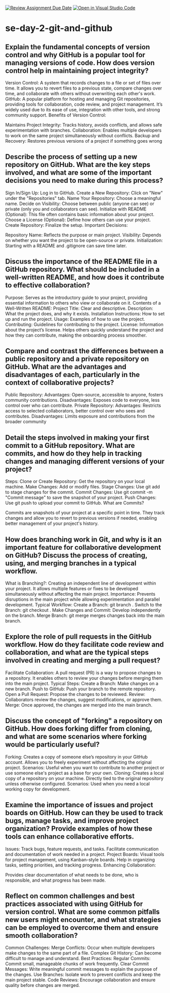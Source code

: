 [![Review Assignment Due Date](https://classroom.github.com/assets/deadline-readme-button-22041afd0340ce965d47ae6ef1cefeee28c7c493a6346c4f15d667ab976d596c.svg)](https://classroom.github.com/a/8wgCKhpZ)
[![Open in Visual Studio Code](https://classroom.github.com/assets/open-in-vscode-2e0aaae1b6195c2367325f4f02e2d04e9abb55f0b24a779b69b11b9e10269abc.svg)](https://classroom.github.com/online_ide?assignment_repo_id=15627656&assignment_repo_type=AssignmentRepo)
# se-day-2-git-and-github
## Explain the fundamental concepts of version control and why GitHub is a popular tool for managing versions of code. How does version control help in maintaining project integrity?

Version Control: A system that records changes to a file or set of files over time. It allows you to revert files to a previous state, compare changes over time, and collaborate with others without overwriting each other's work.
GitHub: A popular platform for hosting and managing Git repositories, providing tools for collaboration, code review, and project management. It’s widely used due to its ease of use, integration with other tools, and strong community support.
Benefits of Version Control:

Maintains Project Integrity: Tracks history, avoids conflicts, and allows safe experimentation with branches.
Collaboration: Enables multiple developers to work on the same project simultaneously without conflicts.
Backup and Recovery: Restores previous versions of a project if something goes wrong

## Describe the process of setting up a new repository on GitHub. What are the key steps involved, and what are some of the important decisions you need to make during this process?
Sign In/Sign Up: Log in to GitHub.
Create a New Repository: Click on "New" under the "Repositories" tab.
Name Your Repository: Choose a meaningful name.
Decide on Visibility: Choose between public (anyone can see) or private (only you and collaborators can see).
Initialize with README (Optional): This file often contains basic information about your project.
Choose a License (Optional): Define how others can use your project.
Create Repository: Finalize the setup.
Important Decisions:

Repository Name: Reflects the purpose or main project.
Visibility: Depends on whether you want the project to be open-source or private.
Initialization: Starting with a README and .gitignore can save time later.
## Discuss the importance of the README file in a GitHub repository. What should be included in a well-written README, and how does it contribute to effective collaboration?
Purpose: Serves as the introductory guide to your project, providing essential information to others who view or collaborate on it.
Contents of a Well-Written README:
Project Title: Clear and descriptive.
Description: What the project does, and why it exists.
Installation Instructions: How to set up and run the project.
Usage: Examples of how to use the project.
Contributing: Guidelines for contributing to the project.
License: Information about the project’s license.
Helps others quickly understand the project and how they can contribute, making the onboarding process smoother.
## Compare and contrast the differences between a public repository and a private repository on GitHub. What are the advantages and disadvantages of each, particularly in the context of collaborative projects?
Public Repository:
Advantages: Open-source, accessible to anyone, fosters community contributions.
Disadvantages: Exposes code to everyone, less control over who can contribute.
Private Repository:
Advantages: Restricts access to selected collaborators, better control over who sees and contributes.
Disadvantages: Limits exposure and contributions from the broader community
## Detail the steps involved in making your first commit to a GitHub repository. What are commits, and how do they help in tracking changes and managing different versions of your project?
Steps:
Clone or Create Repository: Get the repository on your local machine.
Make Changes: Add or modify files.
Stage Changes: Use git add to stage changes for the commit.
Commit Changes: Use git commit -m "Commit message" to save the snapshot of your project.
Push Changes: Use git push to upload your commit to GitHub.
What are Commits?

Commits are snapshots of your project at a specific point in time. They track changes and allow you to revert to previous versions if needed, enabling better management of your project's history.

## How does branching work in Git, and why is it an important feature for collaborative development on GitHub? Discuss the process of creating, using, and merging branches in a typical workflow.
What is Branching?: Creating an independent line of development within your project. It allows multiple features or fixes to be developed simultaneously without affecting the main project.
Importance: Prevents disruptions in the main project while allowing experimentation and parallel development.
Typical Workflow:
Create a Branch: git branch <branch-name>.
Switch to the Branch: git checkout <branch-name>.
Make Changes and Commit: Develop independently on the branch.
Merge Branch: git merge <branch-name> merges changes back into the main branch.

## Explore the role of pull requests in the GitHub workflow. How do they facilitate code review and collaboration, and what are the typical steps involved in creating and merging a pull request?
Facilitate Collaboration: A pull request (PR) is a way to propose changes to a repository. It enables others to review your changes before merging them into the main project.
Typical Steps:
Create a Branch: Make changes on a new branch.
Push to GitHub: Push your branch to the remote repository.
Open a Pull Request: Propose the changes to be reviewed.
Review: Collaborators review the changes, suggest modifications, or approve them.
Merge: Once approved, the changes are merged into the main branch.

## Discuss the concept of "forking" a repository on GitHub. How does forking differ from cloning, and what are some scenarios where forking would be particularly useful?
Forking:
Creates a copy of someone else’s repository in your GitHub account.
Allows you to freely experiment without affecting the original project.
Scenarios: Useful when you want to contribute to another project or use someone else's project as a base for your own.
Cloning:
Creates a local copy of a repository on your machine.
Directly tied to the original repository unless otherwise configured.
Scenarios: Used when you need a local working copy for development.

## Examine the importance of issues and project boards on GitHub. How can they be used to track bugs, manage tasks, and improve project organization? Provide examples of how these tools can enhance collaborative efforts.
Issues:
Track bugs, feature requests, and tasks.
Facilitate communication and documentation of work needed in a project.
Project Boards:
Visual tools for project management, using Kanban-style boards.
Help in organizing tasks, setting priorities, and tracking progress.
Enhancing Collaboration:

Provides clear documentation of what needs to be done, who is responsible, and what progress has been made.

## Reflect on common challenges and best practices associated with using GitHub for version control. What are some common pitfalls new users might encounter, and what strategies can be employed to overcome them and ensure smooth collaboration?
Common Challenges:
Merge Conflicts: Occur when multiple developers make changes to the same part of a file.
Complex Git History: Can become difficult to manage and understand.
Best Practices:
Regular Commits: Commit small, manageable chunks of work frequently.
Clear Commit Messages: Write meaningful commit messages to explain the purpose of the changes.
Use Branches: Isolate work to prevent conflicts and keep the main project stable.
Code Reviews: Encourage collaboration and ensure quality before changes are merged.
